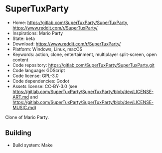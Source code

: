 # SuperTuxParty

- Home: https://gitlab.com/SuperTuxParty/SuperTuxParty, https://www.reddit.com/r/SuperTuxParty/
- Inspirations: Mario Party
- State: beta
- Download: https://www.reddit.com/r/SuperTuxParty/
- Platform: Windows, Linux, macOS
- Keywords: action, clone, entertainment, multiplayer split-screen, open content
- Code repository: https://gitlab.com/SuperTuxParty/SuperTuxParty.git
- Code language: GDScript
- Code license: GPL-3.0
- Code dependencies: Godot
- Assets license: CC-BY-3.0 (see https://gitlab.com/SuperTuxParty/SuperTuxParty/blob/dev/LICENSE-ART.md and https://gitlab.com/SuperTuxParty/SuperTuxParty/blob/dev/LICENSE-MUSIC.md)

Clone of Mario Party.

## Building

- Build system: Make
